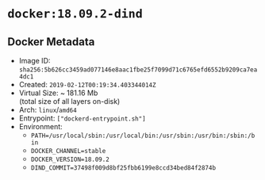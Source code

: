 # `docker:18.09.2-dind`

## Docker Metadata

- Image ID: `sha256:5b626cc3459ad077146e8aac1fbe25f7099d71c6765efd6552b9209ca7ea4dc1`
- Created: `2019-02-12T00:19:34.403344014Z`
- Virtual Size: ~ 181.16 Mb  
  (total size of all layers on-disk)
- Arch: `linux`/`amd64`
- Entrypoint: `["dockerd-entrypoint.sh"]`
- Environment:
  - `PATH=/usr/local/sbin:/usr/local/bin:/usr/sbin:/usr/bin:/sbin:/bin`
  - `DOCKER_CHANNEL=stable`
  - `DOCKER_VERSION=18.09.2`
  - `DIND_COMMIT=37498f009d8bf25fbb6199e8ccd34bed84f2874b`
